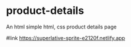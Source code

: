 # product-details
An html simple html, css product details page

#link
https://superlative-sprite-e2120f.netlify.app
